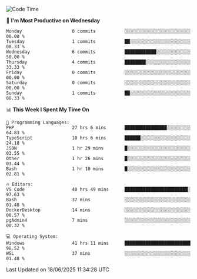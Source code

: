 <!--START_SECTION:waka-->
![Code Time](http://img.shields.io/badge/Code%20Time-5%2C111%20hrs%2058%20mins-blue)

📅 **I'm Most Productive on Wednesday** 

```text
Monday                   0 commits           ░░░░░░░░░░░░░░░░░░░░░░░░░   00.00 % 
Tuesday                  1 commits           ██░░░░░░░░░░░░░░░░░░░░░░░   08.33 % 
Wednesday                6 commits           ████████████░░░░░░░░░░░░░   50.00 % 
Thursday                 4 commits           ████████░░░░░░░░░░░░░░░░░   33.33 % 
Friday                   0 commits           ░░░░░░░░░░░░░░░░░░░░░░░░░   00.00 % 
Saturday                 0 commits           ░░░░░░░░░░░░░░░░░░░░░░░░░   00.00 % 
Sunday                   1 commits           ██░░░░░░░░░░░░░░░░░░░░░░░   08.33 % 
```


📊 **This Week I Spent My Time On** 

```text
💬 Programming Languages: 
PHP                      27 hrs 6 mins       ████████████████░░░░░░░░░   64.83 % 
TypeScript               10 hrs 6 mins       ██████░░░░░░░░░░░░░░░░░░░   24.18 % 
JSON                     1 hr 29 mins        █░░░░░░░░░░░░░░░░░░░░░░░░   03.55 % 
Other                    1 hr 26 mins        █░░░░░░░░░░░░░░░░░░░░░░░░   03.44 % 
Bash                     1 hr 10 mins        █░░░░░░░░░░░░░░░░░░░░░░░░   02.81 % 

🔥 Editors: 
VS Code                  40 hrs 49 mins      ████████████████████████░   97.63 % 
Bash                     37 mins             ░░░░░░░░░░░░░░░░░░░░░░░░░   01.48 % 
DockerDesktop            14 mins             ░░░░░░░░░░░░░░░░░░░░░░░░░   00.57 % 
pgAdmin4                 7 mins              ░░░░░░░░░░░░░░░░░░░░░░░░░   00.32 % 

💻 Operating System: 
Windows                  41 hrs 11 mins      █████████████████████████   98.52 % 
WSL                      37 mins             ░░░░░░░░░░░░░░░░░░░░░░░░░   01.48 % 
```


 Last Updated on 18/06/2025 11:34:28 UTC
<!--END_SECTION:waka-->
